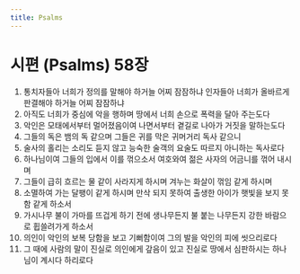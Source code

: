 ```yaml
---
title: Psalms
---
```


# 시편 (Psalms) 58장
1. 통치자들아 너희가 정의를 말해야 하거늘 어찌 잠잠하냐 인자들아 너희가 올바르게 판결해야 하거늘 어찌 잠잠하냐
1. 아직도 너희가 중심에 악을 행하며 땅에서 너희 손으로 폭력을 달아 주는도다
1. 악인은 모태에서부터 멀어졌음이여 나면서부터 곁길로 나아가 거짓을 말하는도다
1. 그들의 독은 뱀의 독 같으며 그들은 귀를 막은 귀머거리 독사 같으니
1. 술사의 홀리는 소리도 듣지 않고 능숙한 술객의 요술도 따르지 아니하는 독사로다
1. 하나님이여 그들의 입에서 이를 꺾으소서 여호와여 젊은 사자의 어금니를 꺾어 내시며
1. 그들이 급히 흐르는 물 같이 사라지게 하시며 겨누는 화살이 꺾임 같게 하시며
1. 소멸하여 가는 달팽이 같게 하시며 만삭 되지 못하여 출생한 아이가 햇빛을 보지 못함 같게 하소서
1. 가시나무 불이 가마를 뜨겁게 하기 전에 생나무든지 불 붙는 나무든지 강한 바람으로 휩쓸려가게 하소서
1. 의인이 악인의 보복 당함을 보고 기뻐함이여 그의 발을 악인의 피에 씻으리로다
1. 그 때에 사람의 말이 진실로 의인에게 갚음이 있고 진실로 땅에서 심판하시는 하나님이 계시다 하리로다